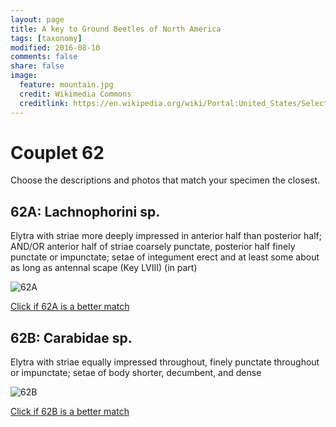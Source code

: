 ```yaml
---
layout: page
title: A key to Ground Beetles of North America
tags: [taxonomy]
modified: 2016-08-10
comments: false
share: false
image:
  feature: mountain.jpg
  credit: Wikimedia Commons
  creditlink: https://en.wikipedia.org/wiki/Portal:United_States/Selected_panorama#/media/File:Mount_Ellinor,_Mount_Washington_Panorama.jpg
---
```


# Couplet 62


Choose the descriptions and photos that match your specimen the closest. 

## 62A: Lachnophorini sp. 

Elytra with striae more deeply impressed in anterior half than posterior half; AND/OR anterior half of striae coarsely punctate, posterior half finely punctate or impunctate; setae of integument erect and at least some about as long as antennal scape (Key LVIII) (in part)

![62A](//klevan.github.io/images/keyfigs/Key1_62_62A.png)

[Click if 62A is a better match](https://en.wikipedia.org/wiki/Lachnophorini)


## 62B: Carabidae sp. 

Elytra with striae equally impressed throughout, finely punctate throughout or impunctate; setae of body shorter, decumbent, and dense

![62B](//klevan.github.io/images/keyfigs/Key1_62_62B.png)

[Click if 62B is a better match](//klevan.github.io/dynamicTaxonomy/Key1_63)

